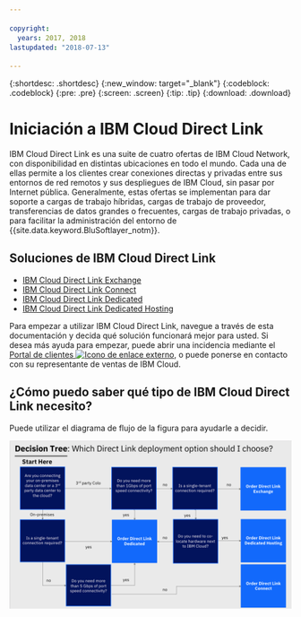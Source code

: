 ```yaml
---

copyright:
  years: 2017, 2018
lastupdated: "2018-07-13"

---
```


{:shortdesc: .shortdesc}
{:new_window: target="_blank"}
{:codeblock: .codeblock}
{:pre: .pre}
{:screen: .screen}
{:tip: .tip}
{:download: .download}

# Iniciación a IBM Cloud Direct Link

IBM Cloud Direct Link es una suite de cuatro ofertas de IBM Cloud Network, con disponibilidad en distintas ubicaciones en todo el mundo. Cada una de ellas permite a los clientes crear conexiones directas y privadas entre sus entornos de red remotos y sus despliegues de IBM Cloud, sin pasar por Internet pública. Generalmente, estas ofertas se implementan para dar soporte a cargas de trabajo híbridas, cargas de trabajo de proveedor, transferencias de datos grandes o frecuentes, cargas de trabajo privadas, o para facilitar la administración del entorno de {{site.data.keyword.BluSoftlayer_notm}}.

## Soluciones de IBM Cloud Direct Link

 * [IBM Cloud Direct Link Exchange](about.html#the-ibm-cloud-direct-link-exchange-solution)
 * [IBM Cloud Direct Link Connect](about.html#the-ibm-cloud-direct-link-connect-solution)
 * [IBM Cloud Direct Link Dedicated](about.html#the-ibm-cloud-direct-link-dedicated-solution)
 * [IBM Cloud Direct Link Dedicated Hosting](about.html#the-ibm-cloud-dedicated-hosting-solution)

Para empezar a utilizar IBM Cloud Direct Link, navegue a través de esta documentación y decida qué solución funcionará mejor para usted. Si desea más ayuda para empezar, puede abrir una incidencia mediante el [Portal de clientes ![Icono de enlace externo](../../icons/launch-glyph.svg "Icono de enlace externo")](https://control.softlayer.com/), o puede ponerse en contacto con su representante de ventas de IBM Cloud.


## ¿Cómo puedo saber qué tipo de IBM Cloud Direct Link necesito?

Puede utilizar el diagrama de flujo de la figura para ayudarle a decidir.

![direct-link-decision-tree](/images/direct-link-decision-tree.png)
